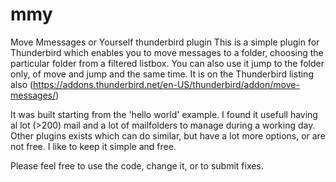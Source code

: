 # mmy
Move Mmessages or Yourself thunderbird plugin
This is a simple plugin for Thunderbird which enables you to move messages to a folder, choosing the particular folder from a filtered listbox. You can also use it jump to the folder only, of move and jump and the same time. It is on the Thunderbird listing also (https://addons.thunderbird.net/en-US/thunderbird/addon/move-messages/)

It was built starting from the 'hello world' example. I found it usefull having al lot (>200) mail and a lot of mailfolders to manage during a working day. Other plugins exists which can do similar, but have a lot more options, or are not free. I like to keep it simple and free.

Please feel free to use the code, change it, or to submit fixes. 
